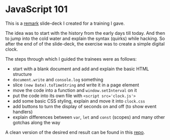 # JavaScript 101

This is a [remark](https://remarkjs.com/) slide-deck I created for a training I gave.

The idea was to start with the history from the early days till today.
And then to jump into the cold water and explain the syntax (quirks) while hacking.
So after the end of of the slide-deck, the exercise was to create a simple digital clock.

The steps through which I guided the trainees were as follows:

- start with a blank document and add and explain the basic HTML structure
- `document.write` and `console.log` something
- slice `(new Date).toTimeString` and write it in a page element
- move the code into a function and `window.setInterval` on it
- put the code into its own file with `<script src='clock.js'>`
- add some basic CSS styling, explain and move it into `clock.css`
- add buttons to turn the display of seconds on and off (to show event handlers)
- explain differences between `var`, `let` and `const` (scopes) and many other gotchas along the way

A clean version of the desired end result can be found in this [repo](https://github.com/thutterer/now).
